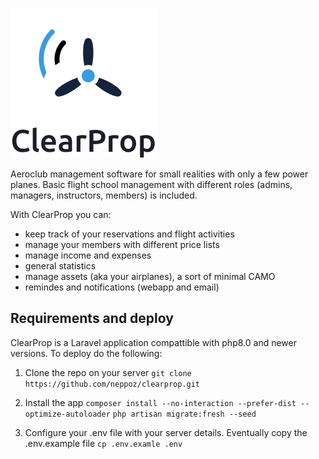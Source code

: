 ![alt text](https://github.com/neppoz/clearprop/blob/master/public/images/ClearProp_textdown.svg)

Aeroclub management software for small realities with only a few power planes. Basic flight school management with different roles (admins, managers, instructors, members) is included.

With ClearProp you can: 

- keep track of your reservations and flight activities
- manage your members with different price lists
- manage income and expenses
- general statistics
- manage assets (aka your airplanes), a sort of minimal CAMO
- remindes and notifications (webapp and email)

## Requirements and deploy
ClearProp is a Laravel application compattible with php8.0 and newer versions. To deploy do the following:

1. Clone the repo on your server
`git clone https://github.com/neppoz/clearprop.git`

2. Install the app
`composer install --no-interaction --prefer-dist --optimize-autoloader`
`php artisan migrate:fresh --seed`

3. Configure your .env file with your server details. Eventually copy the .env.example file
`cp .env.examle .env`
